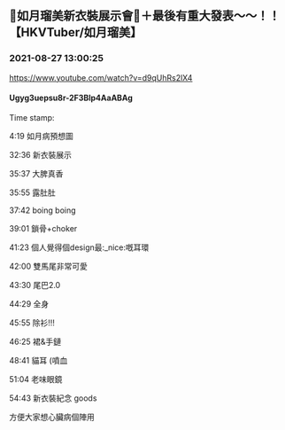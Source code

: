 ## 🎀如月瑠美新衣裝展示會🎀＋最後有重大發表～～！！【HKVTuber/如月瑠美】
### 2021-08-27 13:00:25
https://www.youtube.com/watch?v=d9qUhRs2lX4
#### Ugyg3uepsu8r-2F3Blp4AaABAg
Time stamp:



4:19 如月病預想圖

32:36 新衣裝展示

35:37 大脾真香

35:55 露肚肚

37:42 boing boing

39:01 鎖骨+choker

41:23 個人覺得個design最:_nice:嘅耳環

42:00 雙馬尾非常可愛

43:30 尾巴2.0

44:29 全身

45:55 除衫!!! 

46:25 裙&手鏈

48:41 貓耳 (噴血

51:04 老味眼鏡

54:43 新衣裝紀念 goods



方便大家想心臟病個陣用


